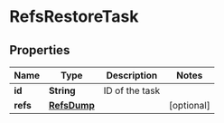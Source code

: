 

# RefsRestoreTask


## Properties

| Name | Type | Description | Notes |
|------------ | ------------- | ------------- | -------------|
|**id** | **String** | ID of the task |  |
|**refs** | [**RefsDump**](RefsDump.md) |  |  [optional] |



